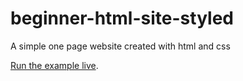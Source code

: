 # beginner-html-site-styled
A simple one page website created with html and css

[Run the example live](http://mdn.github.io/beginner-html-site-styled/).
